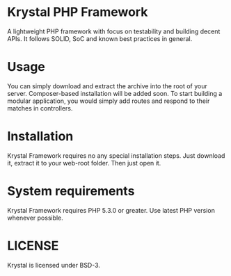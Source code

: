 Krystal PHP Framework
=====================

A lightweight PHP framework with focus on testability and building decent APIs. It follows SOLID, SoC and known best practices in general.

Usage
=====

You can simply download and extract the archive into the root of your server. Composer-based installation will be added soon. 
To start building a modular application, you would simply add routes and respond to their matches in controllers.

Installation
============

Krystal Framework requires no any special installation steps. Just download it, extract it to your web-root folder. Then just open it.


System requirements
===================

Krystal Framework requires PHP 5.3.0 or greater. Use latest PHP version whenever possible.

LICENSE
=======

Krystal is licensed under BSD-3.